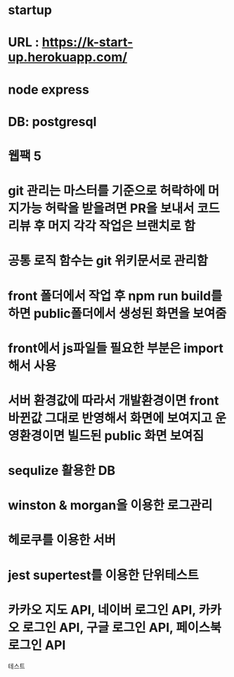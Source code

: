 # startup

# URL : https://k-start-up.herokuapp.com/

# node express

# DB: postgresql

# 웹팩 5

# git 관리는 마스터를 기준으로 허락하에 머지가능 허락을 받을려면 PR을 보내서 코드 리뷰 후 머지 각각 작업은 브랜치로 함

# 공통 로직 함수는 git 위키문서로 관리함

# front 폴더에서 작업 후 npm run build를 하면 public폴더에서 생성된 화면을 보여줌

# front에서 js파일들 필요한 부분은 import해서 사용

# 서버 환경값에 따라서 개발환경이면 front바뀐값 그대로 반영해서 화면에 보여지고 운영환경이면 빌드된 public 화면 보여짐

# sequlize 활용한 DB

# winston & morgan을 이용한 로그관리

# 헤로쿠를 이용한 서버

# jest supertest를 이용한 단위테스트

# 카카오 지도 API, 네이버 로그인 API, 카카오 로그인 API, 구글 로그인 API, 페이스북 로그인 API

테스트

